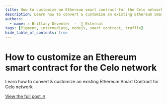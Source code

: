 ```yaml
---
title: How to customize an Ethereum smart contract for the Celo network
description: Learn how to convert & customize an existing Ethereum Smart Contract for Celo network
authors:
  - name: ✍️ Brittany Deventer  ·  🔗 External
tags: [figment, intermediate, nodejs, smart contract, truffle]
hide_table_of_contents: true
---
```


# How to customize an Ethereum smart contract for the Celo network

Learn how to convert & customize an existing Ethereum Smart Contract for Celo network

[View the full post ↗️](https://learn.figment.io/tutorials/celo-contract-from-ethereum)

<!--truncate-->
